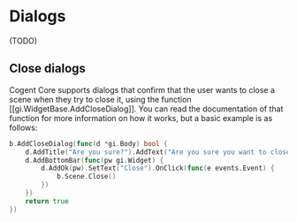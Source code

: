 # Dialogs

(TODO)

## Close dialogs

Cogent Core supports dialogs that confirm that the user wants to close a scene when they try to close it, using the function [[gi.WidgetBase.AddCloseDialog]]. You can read the documentation of that function for more information on how it works, but a basic example is as follows: 

```go
b.AddCloseDialog(func(d *gi.Body) bool {
    d.AddTitle("Are you sure?").AddText("Are you sure you want to close the Cogent Core Demo?")
    d.AddBottomBar(func(pw gi.Widget) {
        d.AddOk(pw).SetText("Close").OnClick(func(e events.Event) {
            b.Scene.Close()
        })
    })
    return true
})
```